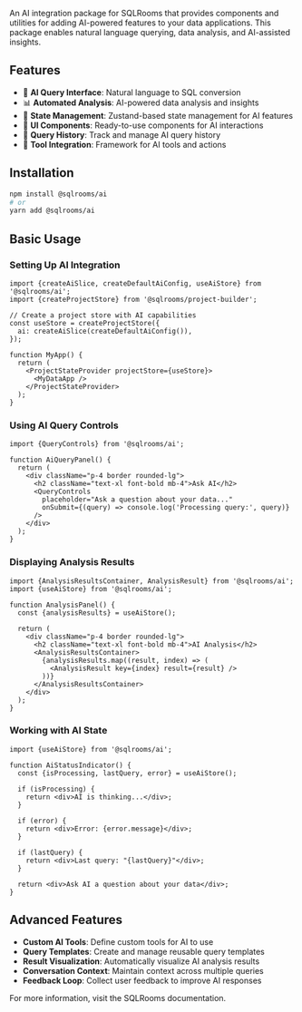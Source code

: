 An AI integration package for SQLRooms that provides components and utilities for adding AI-powered features to your data applications. This package enables natural language querying, data analysis, and AI-assisted insights.

## Features

- 🤖 **AI Query Interface**: Natural language to SQL conversion
- 📊 **Automated Analysis**: AI-powered data analysis and insights
- 🔄 **State Management**: Zustand-based state management for AI features
- 🧩 **UI Components**: Ready-to-use components for AI interactions
- 📝 **Query History**: Track and manage AI query history
- 🎯 **Tool Integration**: Framework for AI tools and actions

## Installation

```bash
npm install @sqlrooms/ai
# or
yarn add @sqlrooms/ai
```

## Basic Usage

### Setting Up AI Integration

```tsx
import {createAiSlice, createDefaultAiConfig, useAiStore} from '@sqlrooms/ai';
import {createProjectStore} from '@sqlrooms/project-builder';

// Create a project store with AI capabilities
const useStore = createProjectStore({
  ai: createAiSlice(createDefaultAiConfig()),
});

function MyApp() {
  return (
    <ProjectStateProvider projectStore={useStore}>
      <MyDataApp />
    </ProjectStateProvider>
  );
}
```

### Using AI Query Controls

```tsx
import {QueryControls} from '@sqlrooms/ai';

function AiQueryPanel() {
  return (
    <div className="p-4 border rounded-lg">
      <h2 className="text-xl font-bold mb-4">Ask AI</h2>
      <QueryControls
        placeholder="Ask a question about your data..."
        onSubmit={(query) => console.log('Processing query:', query)}
      />
    </div>
  );
}
```

### Displaying Analysis Results

```tsx
import {AnalysisResultsContainer, AnalysisResult} from '@sqlrooms/ai';
import {useAiStore} from '@sqlrooms/ai';

function AnalysisPanel() {
  const {analysisResults} = useAiStore();

  return (
    <div className="p-4 border rounded-lg">
      <h2 className="text-xl font-bold mb-4">AI Analysis</h2>
      <AnalysisResultsContainer>
        {analysisResults.map((result, index) => (
          <AnalysisResult key={index} result={result} />
        ))}
      </AnalysisResultsContainer>
    </div>
  );
}
```

### Working with AI State

```tsx
import {useAiStore} from '@sqlrooms/ai';

function AiStatusIndicator() {
  const {isProcessing, lastQuery, error} = useAiStore();

  if (isProcessing) {
    return <div>AI is thinking...</div>;
  }

  if (error) {
    return <div>Error: {error.message}</div>;
  }

  if (lastQuery) {
    return <div>Last query: "{lastQuery}"</div>;
  }

  return <div>Ask AI a question about your data</div>;
}
```

## Advanced Features

- **Custom AI Tools**: Define custom tools for AI to use
- **Query Templates**: Create and manage reusable query templates
- **Result Visualization**: Automatically visualize AI analysis results
- **Conversation Context**: Maintain context across multiple queries
- **Feedback Loop**: Collect user feedback to improve AI responses

For more information, visit the SQLRooms documentation.
